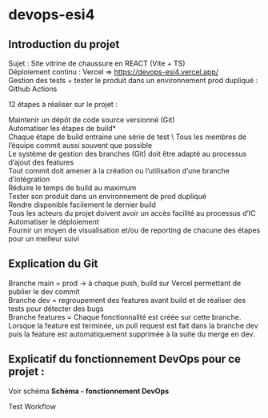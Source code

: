 # devops-esi4

## Introduction du projet

Sujet : Site vitrine de chaussure en REACT (Vite + TS) \
Déploiement continu : Vercel => https://devops-esi4.vercel.app/ \
Gestion des tests + tester le produit dans un environnement prod dupliqué : Github Actions 

12 étapes à réaliser sur le projet : 

Maintenir un dépôt de code source versionné (Git) \
Automatiser les étapes de build* \
Chaque étape de build entraine une série de test \ 
Tous les membres de l’équipe commit aussi souvent que possible \
Le système de gestion des branches (Git) doit être adapté au processus d’ajout des features \
Tout commit doit amener à la création ou l’utilisation d’une branche d’intégration \
Réduire le temps de build au maximum \
Tester son produit dans un environnement de prod dupliqué \
Rendre disponible facilement le dernier build \
Tous les acteurs du projet doivent avoir un accès facilité au processus d’IC \
Automatiser le déploiement \
Fournir un moyen de visualisation et/ou de reporting de chacune des étapes pour un meilleur suivi  

## Explication du Git

Branche main = prod -> à chaque push, build sur Vercel permettant de publier le dev commit \
Branche dev = regroupement des features avant build et de réaliser des tests pour détecter des bugs \
Branche features = Chaque fonctionnalité est créée sur cette branche. Lorsque la feature est terminée, un pull request est fait dans la branche dev puis la feature est automatiquement supprimée à la suite du merge en dev. 

## Explicatif du fonctionnement DevOps pour ce projet :

Voir schéma __Schéma - fonctionnement DevOps__

Test Workflow



